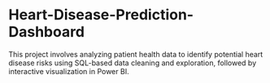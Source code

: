 # Heart-Disease-Prediction-Dashboard
This project involves analyzing patient health data to identify potential heart disease risks using SQL-based data cleaning and exploration, followed by interactive visualization in Power BI.
